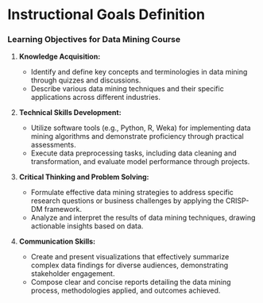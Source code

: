 Instructional Goals Definition
==============================

### Learning Objectives for Data Mining Course

1. **Knowledge Acquisition:**
   - Identify and define key concepts and terminologies in data mining through quizzes and discussions.
   - Describe various data mining techniques and their specific applications across different industries.

2. **Technical Skills Development:**
   - Utilize software tools (e.g., Python, R, Weka) for implementing data mining algorithms and demonstrate proficiency through practical assessments.
   - Execute data preprocessing tasks, including data cleaning and transformation, and evaluate model performance through projects.

3. **Critical Thinking and Problem Solving:**
   - Formulate effective data mining strategies to address specific research questions or business challenges by applying the CRISP-DM framework.
   - Analyze and interpret the results of data mining techniques, drawing actionable insights based on data.

4. **Communication Skills:**
   - Create and present visualizations that effectively summarize complex data findings for diverse audiences, demonstrating stakeholder engagement.
   - Compose clear and concise reports detailing the data mining process, methodologies applied, and outcomes achieved.